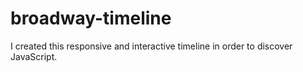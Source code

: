 # broadway-timeline

 I created this responsive and interactive timeline in order to discover JavaScript.
